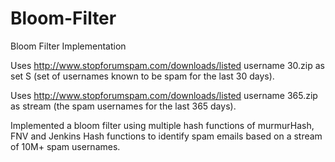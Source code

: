 # Bloom-Filter
Bloom Filter Implementation

Uses http://www.stopforumspam.com/downloads/listed username 30.zip as set S (set of usernames known to be spam for the last 30 days). 

Uses http://www.stopforumspam.com/downloads/listed username 365.zip as stream (the spam usernames for the last 365 days).

Implemented a bloom filter using multiple hash functions of murmurHash, FNV and Jenkins Hash functions to identify spam emails based on a stream of 10M+ spam usernames.
